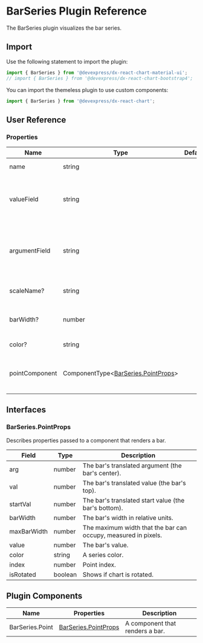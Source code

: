 # BarSeries Plugin Reference

The BarSeries plugin visualizes the bar series.

## Import

Use the following statement to import the plugin:

```js
import { BarSeries } from '@devexpress/dx-react-chart-material-ui';
// import { BarSeries } from '@devexpress/dx-react-chart-bootstrap4';
```

You can import the themeless plugin to use custom components:

```js
import { BarSeries } from '@devexpress/dx-react-chart';
```

## User Reference

### Properties

Name | Type | Default | Description
-----|------|---------|------------
name | string | | The series name.
valueField | string | | The name of a data field that provides series point values.
argumentField | string | | The name of a data field that provides series point argument values.
scaleName? | string | | An associated scale.
barWidth? | number | | The bar width in relative units.
color? | string | | The series color.
pointComponent | ComponentType&lt;[BarSeries.PointProps](#barseriespointprops)&gt; | | A component that renders a bar.

## Interfaces

### BarSeries.PointProps

Describes properties passed to a component that renders a bar.

Field | Type | Description
------|------|------------
arg | number | The bar's translated argument (the bar's center).
val | number | The bar's translated value (the bar's top).
startVal | number | The bar's translated start value (the bar's bottom).
barWidth | number | The bar's width in relative units.
maxBarWidth | number | The maximum width that the bar can occupy, measured in pixels.
value | number | The bar's value.
color | string | A series color.
index | number | Point index.
isRotated | boolean | Shows if chart is rotated.

## Plugin Components

Name | Properties | Description
-----|------------|------------
BarSeries.Point | [BarSeries.PointProps](#barseriespointprops) | A component that renders a bar.
